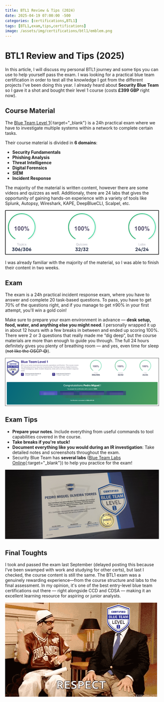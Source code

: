 ```yaml
---
title: BTL1 Review & Tips (2024)
date: 2025-04-19 07:00:00 -500
categories: [certifications,BTL1]
tags: [BTL1,exam,tips,certifications]
image: /assets/img/certifications/btl1/emblem.png
---
```


# BTL1 Review and Tips (2025)

In this article, I will discuss my personal BTL1 journey and some tips you can use to help yourself pass the exam. I was looking for a practical blue team certification in order to test all the knowledge I got from the different projects I've been doing this year. I already heard about **Security Blue Team** so I gave it a shot and bought their level 1 course (costs **£399 GBP** right now).

## Course Material 

The [Blue Team Level 1][1]{:target="_blank"} is a 24h practical exam where we have to investigate multiple systems within a network to complete certain tasks. 

Their course material is divided in **6 domains**:

* **Security Fundamentals**
* **Phishing Analysis**
* **Threat Intelligence**
* **Digital Forensics**
* **SIEM**
* **Incident Response**

The majority of the material is written content, however there are some videos and quizzes as well. Additionaly, there are 24 labs that gives the opportunity of gaining hands-on experience with a variety of tools like Splunk, Autopsy, Wireshark, KAPE, DeepBlueCLI, Scalpel, etc.

![Progress Bar](/assets/img/certifications/btl1/progress.png)

I was already familiar with the majority of the material, so I was able to finish their content in two weeks.

## Exam

The exam is a 24h practical incident response exam, where you have to answer and complete 20 task-based questions. To pass, you have to get 70% of the questions right, and if you manage to get ≤90% in your first attempt, you'll win a gold coin!

Make sure to prepare your exam environment in advance — **desk setup, food, water, and anything else you might need**. I personally wrapped it up in about 12 hours with a few breaks in between and ended up scoring 100%. There were 2 or 3 questions that really made me “dig deep”, but the course materials are more than enough to guide you through. The full 24 hours definitely gives you plenty of breathing room — and yes, even time for sleep (~~not like the OSCP 😅~~).

![Final message](/assets/img/certifications/btl1/finalmsg.png)

## Exam Tips

* **Prepare your notes**. Include everything from useful commands to tool capabilities covered in the course.
* **Take breaks if you're stuck!**
* **Document everything like you would during an IR investigation**: Take detailed notes and screenshots throughout the exam. 
* Security Blue Team has **several labs** ([Blue Team Labs Online][2]{:target="_blank"}) to help you practice for the exam!

![cert](/assets/img/certifications/btl1/coin.jpg)

## Final Toughts

I took and passed the exam last September (delayed posting this because I’ve been swamped with work and studying for other certs), but last I checked, the course content is still the same. The BTL1 exam was a genuinely rewarding experience—from the course structure and labs to the final assessment.
In my opinion, it's one of the best entry-level blue team certifications out there — right alongside CCD and CDSA — making it an excellent learning resource for aspiring or junior analysts.

![AliG respect](/assets/img/certifications/btl1/gif.gif)

[1]: https://www.securityblue.team/certifications/blue-team-level-1
[2]: https://blueteamlabs.online/

